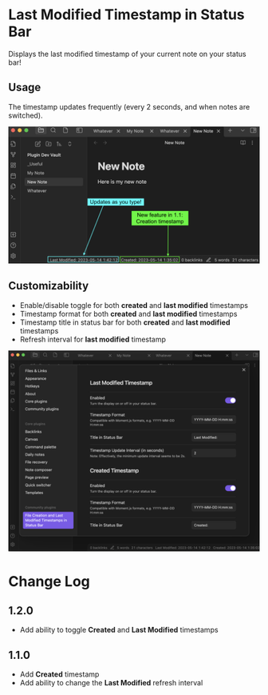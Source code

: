 # Last Modified Timestamp in Status Bar
Displays the last modified timestamp of your current note on your status bar!

## Usage
The timestamp updates frequently (every 2 seconds, and when notes are switched).

![demo](./img/demo.png)

## Customizability
- Enable/disable toggle for both **created** and **last modified** timestamps
- Timestamp format for both **created** and **last modified** timestamps
- Timestamp title in status bar for both **created** and **last modified** timestamps
- Refresh interval for **last modified** timestamp

![settings](./img/settings.png)

# Change Log
## 1.2.0
- Add ability to toggle **Created** and **Last Modified** timestamps

## 1.1.0
- Add **Created** timestamp
- Add ability to change the **Last Modified** refresh interval